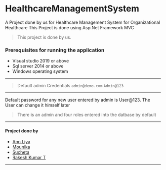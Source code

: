 # HealthcareManagementSystem
A Project done by us for Healthcare Management System for Organizational Healthcare
This Project is done using Asp.Net Framework MVC
> This project is done by us.
### Prerequisites for running the application
* Visual studio 2019 or above
* Sql server 2014 or above
* Windows operating system
---
> Default admin Credentials
``` admin@demo.com ```
``` Admin@123 ```
---
Default password for any new user entered by admin is User@123. The User can change it himself later
> There is an admin and four roles entered into the datbase by default

---
#### Project done by
* [Ann Liya](https://github.com/Ann2124)
* [Mounika](https://github.com/mounika-max)
* [Sucheta](https://github.com/Suchi20-git)
* [Rakesh Kumar T](https://github.com/rakesh-kumar-t)
---
